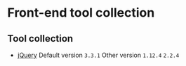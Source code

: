 # Front-end tool collection
## Tool collection
*   [jQuery](https://jquery.com/) Default version `3.3.1` Other version `1.12.4` `2.2.4`

